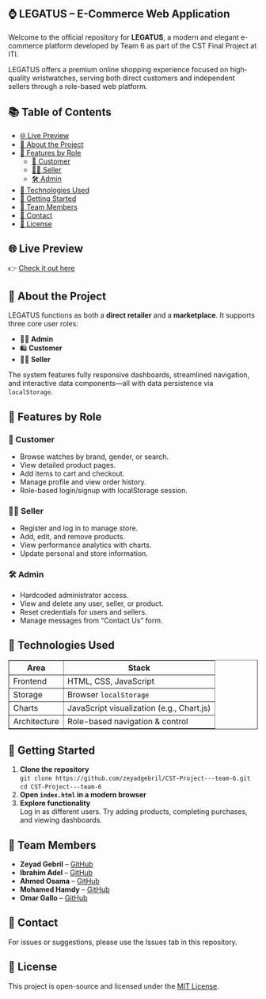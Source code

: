 <section>
  <h1>⌚ LEGATUS – E-Commerce Web Application</h1>
  <p>
    Welcome to the official repository for <strong>LEGATUS</strong>, a modern and elegant e-commerce platform developed by Team 6 as part of the CST Final Project at ITI.
  </p>
  <p>
    LEGATUS offers a premium online shopping experience focused on high-quality wristwatches, serving both direct customers and independent sellers through a role-based web platform.
  </p>

<h2>📚 Table of Contents</h2>
<ul>
  <li><a href="#live-preview">🌐 Live Preview</a></li>
  <li><a href="#about-the-project">📖 About the Project</a></li>
  <li><a href="#features-by-role">🔑 Features by Role</a>
    <ul>
      <li><a href="#customer">👤 Customer</a></li>
      <li><a href="#seller">🧑‍💼 Seller</a></li>
      <li><a href="#admin">🛠️ Admin</a></li>
    </ul>
  </li>
  <li><a href="#technologies-used">🧰 Technologies Used</a></li>
  <li><a href="#getting-started">🚀 Getting Started</a></li>
  <li><a href="#team-members">👥 Team Members</a></li>
  <li><a href="#contact">📩 Contact</a></li>
  <li><a href="#license">📃 License</a></li>
</ul>


<h2 id="live-preview">🌐 Live Preview</h2>
👉 <a href="https://iti-tanta-cst-team.web.app/" target="_blank" >Check it out here</a>

<h2 id="about-the-project">📖 About the Project</h2>
  <p>
    LEGATUS functions as both a <strong>direct retailer</strong> and a <strong>marketplace</strong>. It supports three core user roles:
  </p>
  <ul>
    <li>🧑‍💼 <strong>Admin</strong></li>
    <li>🛍️ <strong>Customer</strong></li>
    <li>🧑‍🔧 <strong>Seller</strong></li>
  </ul>
  <p>
    The system features fully responsive dashboards, streamlined navigation, and interactive data components—all with data persistence via <code>localStorage</code>.
  </p>

<h2 id="features-by-role">🔑 Features by Role</h2>

<h3 id="customer">👤 Customer</h3>
  <ul>
    <li>Browse watches by brand, gender, or search.</li>
    <li>View detailed product pages.</li>
    <li>Add items to cart and checkout.</li>
    <li>Manage profile and view order history.</li>
    <li>Role-based login/signup with localStorage session.</li>
  </ul>

<h3 id="seller">🧑‍💼 Seller</h3>
  <ul>
    <li>Register and log in to manage store.</li>
    <li>Add, edit, and remove products.</li>
    <li>View performance analytics with charts.</li>
    <li>Update personal and store information.</li>
  </ul>

<h3 id="admin">🛠️ Admin</h3>
  <ul>
    <li>Hardcoded administrator access.</li>
    <li>View and delete any user, seller, or product.</li>
    <li>Reset credentials for users and sellers.</li>
    <li>Manage messages from “Contact Us” form.</li>
  </ul>

<h2 id="technologies-used">🧰 Technologies Used</h2>
  <table border="1" cellpadding="5">
    <tr><th>Area</th><th>Stack</th></tr>
    <tr><td>Frontend</td><td>HTML, CSS, JavaScript</td></tr>
    <tr><td>Storage</td><td>Browser <code>localStorage</code></td></tr>
    <tr><td>Charts</td><td>JavaScript visualization (e.g., Chart.js)</td></tr>
    <tr><td>Architecture</td><td>Role-based navigation & control</td></tr>
  </table>



<h2 id="getting-started">🚀 Getting Started</h2>
  <ol>
    <li><strong>Clone the repository</strong><br>
      <code>git clone https://github.com/zeyadgebril/CST-Project---team-6.git</code><br>
      <code>cd CST-Project---team-6</code>
    </li>
    <li><strong>Open <code>index.html</code> in a modern browser</strong></li>
    <li><strong>Explore functionality</strong><br>
      Log in as different users. Try adding products, completing purchases, and viewing dashboards.
    </li>
  </ol>



<h2 id="team-members">👥 Team Members</h2>
  <ul>
       <li><strong>Zeyad Gebril</strong> – <a href="https://github.com/zeyadgebril" target="_blank">GitHub</a></li>
    <li><strong>Ibrahim Adel</strong> – <a href="https://github.com/IbrahimAdel10" target="_blank">GitHub</a></li>
       <li><strong>Ahmed Osama</strong> – <a href="https://github.com/AhmedOsama779" target="_blank">GitHub</a></li>
       <li><strong>Mohamed Hamdy</strong> – <a href="https://github.com/Mohamed-H-dev" target="_blank">GitHub</a></li>
       <li><strong>Omar Gallo</strong> – <a href="https://github.com/omargallo" target="_blank">GitHub</a></li>
  </ul>

<h2 id="contact">📩 Contact</h2>
  <p>For issues or suggestions, please use the Issues tab in this repository.</p>

<h2 id="license">📃 License</h2>
  <p>This project is open-source and licensed under the <a href="LICENSE">MIT License</a>.</p>
</section>
